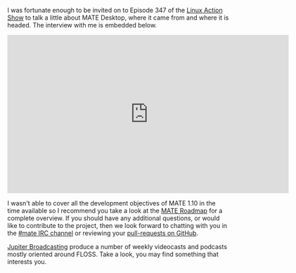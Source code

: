 <!-- 
.. link: http://www.jupiterbroadcasting.com/75242/meet-mates-mastermind-las-347/
.. description: 
.. tags: News
.. date: 2015/01/28 22:17:32
.. title: Meet MATE's Mastermind
.. slug: 2015-01-28-meet-mates-mastermind
.. author: Stefano Karapetsas
-->

I was fortunate enough to be invited on to Episode 347 of the [Linux 
Action Show](http://www.jupiterbroadcasting.com/show/linuxactionshow/) to
talk a little about MATE Desktop, where it came from and where it is headed.
The interview with me is embedded below.

<iframe width="640" height="360" src="https://www.youtube.com/embed/OwW9jaVKjSw?start=1945" frameborder="0" allowfullscreen></iframe>

I wasn't able to cover all the development objectives of MATE 1.10 in the time 
available so I recommend you take a look at the [MATE Roadmap](http://wiki.mate-desktop.org/roadmap)
for a complete overview. If you should have any additional questions, or would
like to contribute to the project, then we look forward to chatting with
you in the [#mate IRC channel](https://webchat.freenode.net/?channels=#mate) or 
reviewing your [pull-requests on GitHub](https://github.com/mate-desktop). 

[Jupiter Broadcasting](http://www.jupiterbroadcasting.com) produce a number of 
weekly videocasts and podcasts mostly oriented around FLOSS. Take a look, you 
may find something that interests you.

